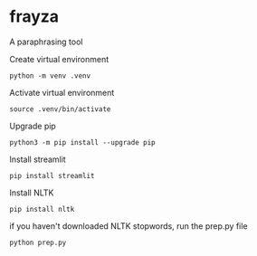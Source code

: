 # frayza
A paraphrasing tool

Create virtual environment
```
python -m venv .venv
```

Activate virtual environment
```
source .venv/bin/activate
```

Upgrade pip
```
python3 -m pip install --upgrade pip
```

Install streamlit
```
pip install streamlit
```

Install NLTK
```
pip install nltk
```

if you haven't downloaded NLTK stopwords, run the prep.py file
```
python prep.py
```